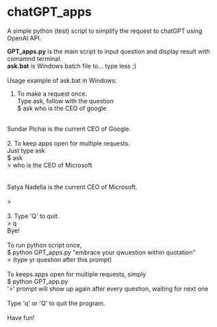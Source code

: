 # chatGPT_apps
A simple python (test) script to simplify the request to chatGPT using OpenAI API.

<b>GPT_apps.py</b> is the main script to input question and display result with comamnd terminal.
<br>
<b>ask.bat</b> is Windows batch file to... type less ;)
<br><br>
Usage example of ask.bat in Windows:
1. To make a request once.<br>
Type ask, follow with the question<br>
$ ask who is the CEO of google<br>
<br>
Sundar Pichai is the current CEO of Google.<br>
<br>
2. To keep apps open for multiple requests.<br>
Just type ask<br>
$ ask<br>
> who is the CEO of Microsoft<br>
<br>
<br>
Satya Nadella is the current CEO of Microsoft.<br>
<br>
> <br>
<br>
3. Type 'Q' to quit.<br>
> q<br>
Bye!<br>
<br>
To run python script once,<br>
$ python GPT_apps.py "embrace your qwuestion within quotation"<br>
> (type yr question after this prompt)<br>
<br>
To keeps apps open for multiple requests, simply<br>
$ python GPT_app.py<br>
'>' prompt will show up again after every question, waiting for next one <br>
<br>
Type 'q' or 'Q' to quit the program.<br>
<br>
Have fun!<br>
